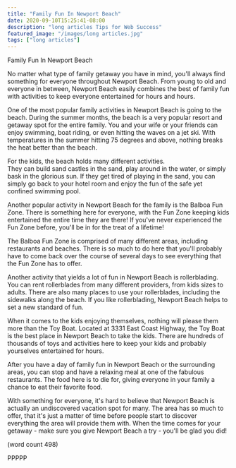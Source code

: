 ```yaml
---
title: "Family Fun In Newport Beach"
date: 2020-09-10T15:25:41-08:00
description: "long articles Tips for Web Success"
featured_image: "/images/long articles.jpg"
tags: ["long articles"]
---
```


Family Fun In Newport Beach

No matter what type of family getaway you have in mind,
you'll always find something for everyone throughout
Newport Beach.  From young to old and everyone in 
between, Newport Beach easily combines the best of family
fun with activities to keep everyone entertained for 
hours and hours.

One of the most popular family activities in Newport 
Beach is going to the beach.  During the summer months,
the beach is a very popular resort and getaway spot for
the entire family.  You and your wife or your friends can
enjoy swimming, boat riding, or even hitting the waves on
a jet ski.  With temperatures in the summer hitting 75
degrees and above, nothing breaks the heat better than
the beach.

For the kids, the beach holds many different activities.  
They can build sand castles in the sand, play around in
the water, or simply bask in the glorious sun.  If they
get tired of playing in the sand, you can simply go back
to your hotel room and enjoy the fun of the safe yet
confined swimming pool.

Another popular activity in Newport Beach for the family
is the Balboa Fun Zone.  There is something here for
everyone, with the Fun Zone keeping kids entertained the
entire time they are there!  If you've never experienced
the Fun Zone before, you'll be in for the treat of a
lifetime!

The Balboa Fun Zone is comprised of many different areas,
including restaurants and beaches.  There is so much to
do here that you'll probably have to come back over the
course of several days to see everything that the Fun Zone
has to offer.

Another activity that yields a lot of fun in Newport Beach 
is rollerblading.  You can rent rollerblades from many
different providers, from kids sizes to adults.  There are
also many places to use your rollerblades, including the 
sidewalks along the beach.  If you like rollerblading,
Newport Beach helps to set a new standard of fun.

When it comes to the kids enjoying themselves, nothing
will please them more than the Toy Boat.  Located at 3331
East Coast Highway, the Toy Boat is the best place in
Newport Beach to take the kids.  There are hundreds of 
thousands of toys and activities here to keep your kids
and probably yourselves entertained for hours.  

After you have a day of family fun in Newport Beach or 
the surrounding areas, you can stop and have a relaxing
meal at one of the fabulous restaurants.  The food here is
to die for, giving everyone in your family a chance to 
eat their favorite food.

With something for everyone, it's hard to believe that 
Newport Beach is actually an undiscovered vacation spot
for many.  The area has so much to offer, that it's just
a matter of time before people start to discover 
everything the area will provide them with.  When the time
comes for your getaway - make sure you give Newport Beach
a try - you'll be glad you did!

(word count 498)

PPPPP
